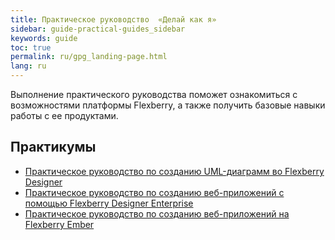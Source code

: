 ```yaml
---
title: Практическое руководство  «Делай как я»
sidebar: guide-practical-guides_sidebar
keywords: guide
toc: true
permalink: ru/gpg_landing-page.html
lang: ru
---
```


Выполнение практического руководства поможет ознакомиться с возможностями платформы Flexberry, а также получить базовые навыки работы с ее продуктами.

## Практикумы

* [Практическое руководство по созданию UML-диаграмм во Flexberry Designer](gpg_practical-guides-uml.html)
* [Практическое руководство по созданию веб-приложений с помощью Flexberry Designer Enterprise](gpg_practical-guide.html)
* [Практическое руководство по созданию веб-приложений на Flexberry Ember](gpg_setting-language-and-structure.html)

